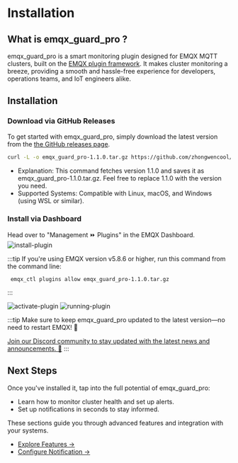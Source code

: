 # Installation

## What is emqx_guard_pro ?

emqx_guard_pro is a smart monitoring plugin designed for EMQX MQTT clusters, built on the [EMQX plugin framework](https://docs.emqx.com/en/emqx/latest/extensions/plugins.html). It makes cluster monitoring a breeze, providing a smooth and hassle-free experience for developers, operations teams, and IoT engineers alike.

## Installation

### Download via GitHub Releases
To get started with emqx_guard_pro, simply download the latest version from the
[the GitHub releases page](https://github.com/zhongwencool/get-emqx-guard-pro/releases).

```bash
curl -L -o emqx_guard_pro-1.1.0.tar.gz https://github.com/zhongwencool/get-emqx-guard-pro/releases/download/1.0.0/emqx_guard_pro-1.1.0.tar.gz
```
- Explanation: This command fetches version 1.1.0 and saves it as emqx_guard_pro-1.1.0.tar.gz. Feel free to replace 1.1.0 with the version you need.
- Supported Systems: Compatible with Linux, macOS, and Windows (using WSL or similar).

### Install via Dashboard

Head over to "Management ⏩️ Plugins" in the EMQX Dashboard.
![install-plugin](/img/install-plugin.png)

:::tip
If you're using EMQX version v5.8.6 or higher, run this command from the command line:
```
 emqx_ctl plugins allow emqx_guard_pro-1.1.0.tar.gz
```
:::

![activate-plugin](/img/activate-plugin.png)
![running-plugin](/img/running-plugin.png)

:::tip
Make sure to keep emqx_guard_pro updated to the latest version—no need to restart EMQX! 🚀

[Join our Discord community to stay updated with the latest news and announcements. 💬](https://discord.gg/d6mEs9VzUc)
:::

## Next Steps

Once you've installed it, tap into the full potential of emqx_guard_pro:

- Learn how to monitor cluster health and set up alerts.
- Set up notifications in seconds to stay informed.

These sections guide you through advanced features and integration with your systems.

- [Explore Features →](/EMQX-Guard-Pro/Features/alarm)
- [Configure Notification →](/EMQX-Guard-Pro/Configuration/Gmail)
